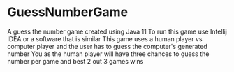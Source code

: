 # GuessNumberGame
A guess the number game created using Java 11
To run this game use Intellij IDEA or a software that is similar 
This game uses a human player vs computer player and the user has to guess the computer's generated number 
You as the human player will have three chances to guess the number per game and best 2 out 3 games wins 
